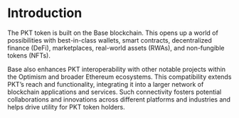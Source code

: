 # Introduction

The PKT token is built on the Base blockchain. This opens up a world of possibilities with best-in-class wallets, smart contracts, decentralized finance (DeFi), marketplaces, real-world assets (RWAs), and non-fungible tokens (NFTs).

Base also enhances PKT interoperability with other notable projects within the Optimism and broader Ethereum ecosystems. This compatibility extends PKT’s reach and functionality, integrating it into a larger network of blockchain applications and services. Such connectivity fosters potential collaborations and innovations across different platforms and industries and helps drive utility for PKT token holders.